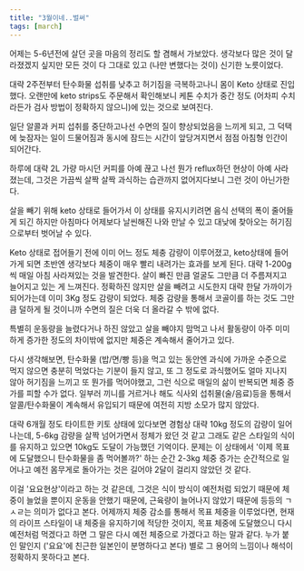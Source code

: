 ```yaml
---
title: "3월이네..벌써"
tags: [march]
---
```


어제는 5-6년전에 살던 곳을 마음의 정리도 할 겸해서 가보았다. 생각보다 많은 것이 달라졌겠지 싶지만 모든 것이 다 그대로 있고 (나만 변했다는 것이) 신기한 노릇이었다. 

대략 2주전부터 탄수화물 섭취를 낮추고 허기짐을 극복하고나니 몸이 Keto 상태로 진입했다. 오랜만에 keto strips도 주문해서 확인해보니 케톤 수치가 중간 정도 (어차피 수치라든가 검사 방법이 정확하지 않으니)에 있는 것으로 보여진다.

일단 알콜과 커피 섭취를 중단하고나선 수면의 질이 향상되었음을 느끼게 되고, 그 덕택에 늦잠자는 일이 드물어짐과 동시에 잠드는 시간이 앞당겨지면서 점점 아침형 인간이 되어간다.

하루에 대략 2L 가량 마시던 커피를 아예 끊고 나선 뭔가 reflux하던 현상이 아예 사라졌는데, 그것은 가끔씩 살짝 살짝 과식하는 습관까지 없어지다보니 그런 것이 아닌가한다. 

살을 빼기 위해 keto 상태로 들어가서 이 상태를 유지시키려면 음식 선택의 폭이 줄어들게 되긴 하지만 아침마다 어제보다 날씬해진 나와 만날 수 있고 대낮에 찾아오는 허기짐으로부터 벗어날 수 있다. 

Keto 상태로 접어들기 전에 이미 어느 정도 체충 감량이 이루어졌고, keto상태에 들어가게 되면 초반엔 생각보다 체중이 매우 빨리 내려가는 효과를 보게 된다. 대략 1-200g씩 매일 아침 사라져있는 것을 발견한다. 살이 빠진 만큼 얼굴도 그만큼 더 주름져지고 늘어지고 있는 게 느껴진다. 정확하진 않지만 살을 빼려고 시도한지 대략 한달 가까이가 되어가는데 이미 3Kg 정도 감량이 되었다. 체중 감량을 통해서 코골이를 하는 것도 그만큼 덜하게 될 것이니까 수면의 질은 더욱 더 올라갈 수 밖에 없다. 

특별히 운동량을 늘렸다거나 하진 않았고 살을 빼야지 맘먹고 나서 활동량이 아주 미미하게 증가한 정도의 차이밖에 없지만 체중은 계속해서 줄어가고 있다. 

다시 생각해보면, 탄수화물 (밥/면/빵 등)을 먹고 있는 동안엔 과식에 가까운 수준으로 먹지 않으면 충분히 먹었다는 기분이 들지 않고, 또 그 정도로 과식했어도 얼마 지나지 않아 허기짐을 느끼고 또 뭔가를 먹어야했고, 그런 식으로 매일의 삶이 반복되면 체중 증가를 피할 수가 없다. 일부러 끼니를 거르거나 해도 식사외 섭취물(술/음료)등을 통해서 알콜/탄수화물이 계속해서 유입되기 때문에 여전히 지방 소모가 많지 않았다. 

대략 6개월 정도 타이트한 키토 상태에 있다보면 경험상 대략 10kg 정도의 감량이 일어나는데, 5-6kg 감량을 살짝 넘어가면서 정체가 왔던 것 같고 그래도 같은 스타일의 식이를 유지하고 있으면 10kg도 도달이 가능했던 기억이다. 문제는 이 상태에서 '이제 목표에 도달했으니 탄수화물을 좀 먹어볼까?' 하는 순간 2-3kg 체중 증가는 순간적으로 일어나고 예전 몸무게로 돌아가는 것은 길어야 2달이 걸리지 않았던 것 같다.

이걸 '요요현상'이라고 하는 것 같은데, 그것은 식이 방식이 예전처럼 되었기 때문에 체중이 늘었을 뿐이지 운동을 안했기 때문에, 근육량이 늘어나지 않았기 때문에 등등의 ㄱㅅㄹ는 의미가 없다고 본다. 어제까지 체중 감소를 통해서 목표 체중을 이루었다면, 현재의 라이프 스타일이 내 체중을 유지하기에 적당한 것이지, 목표 체중에 도달했으니 다시 예전처럼 먹겠다고 하면 그 말은 다시 예전 체중으로 가겠다고 하는 말과 같다. 누가 붙인 말인지 ('요요'에 친근한 일본인이 분명하다고 본다) 별로 그 용어의 느낌이나 해석이 정확하지 못하다고 본다.



